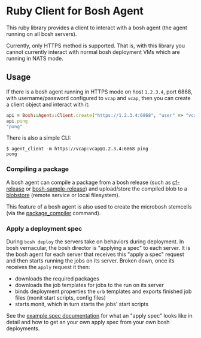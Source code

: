 # Ruby Client for Bosh Agent

This ruby library provides a client to interact with a bosh agent (the agent running on all bosh servers).

Currently, only HTTPS method is supported. That is, with this library you cannot currently interact with normal bosh deployment VMs which are running in NATS mode.

## Usage

If there is a bosh agent running in HTTPS mode on host `1.2.3.4`, port 6868, with username/password configured to `vcap` and `vcap`, then you can create a client object and interact with it:

``` ruby
api = Bosh::Agent::Client.create("https://1.2.3.4:6868", "user" => "vcap", "password" => "vcap")
api.ping
"pong"
```

There is also a simple CLI:

```
$ agent_client -m https://vcap:vcap@1.2.3.4:6868 ping
pong
```

### Compiling a package

A bosh agent can compile a package from a bosh release (such as [cf-release](github.com/cloudfoundry/cf-release) or [bosh-sample-release](https://github.com/cloudfoundry/bosh-sample-release)) and upload/store the compiled blob to a [blobstore](https://github.com/cloudfoundry/bosh/tree/master/blobstore_client#readme) (remote service or local filesystem).

This feature of a bosh agent is also used to create the microbosh stemcells (via the [package_compiler](https://github.com/cloudfoundry/bosh/tree/master/package_compiler) command).

### Apply a deployment spec

During `bosh deploy` the servers take on behaviors during deployment. In bosh vernacular, the bosh director is "applying a spec" to each server. It is the bosh agent for each server that receives this "apply a spec" request and then starts running the jobs on its server. Broken down, once its receives the `apply` request it then:

* downloads the required packages
* downloads the job templates for jobs to the run on its server
* binds deployment properties the `erb` templates and exports finished job files (monit start scripts, config files)
* starts monit, which in turn starts the jobs' start scripts

See the [example spec documentation](https://github.com/cloudfoundry/bosh/blob/agent_client_readme_apply_spec/agent_client/docs/example_specs/bosh-sample-release.md) for what an "apply spec" looks like in detail and how to get an your own apply spec from your own bosh deployments.
